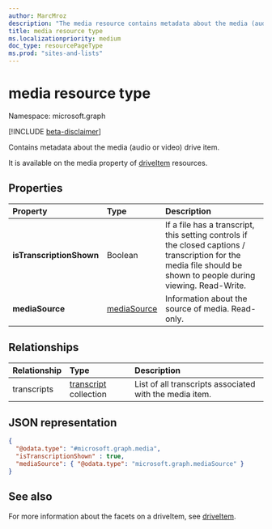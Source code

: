 ```yaml
---
author: MarcMroz
description: "The media resource contains metadata about the media (audio or video) drive item."
title: media resource type
ms.localizationpriority: medium
doc_type: resourcePageType
ms.prod: "sites-and-lists"
---
```

# media resource type

Namespace: microsoft.graph

[!INCLUDE [beta-disclaimer](../../includes/beta-disclaimer.md)]

Contains metadata about the media (audio or video) drive item.

It is available on the media property of [driveItem][item-resource] resources.


## Properties

| Property                 | Type                  | Description                                                                                                   |
| :----------------------- | :-------------------- | :------------------------------------------------------------------------------------------------------------ 
| **isTranscriptionShown** | Boolean               | If a file has a transcript, this setting controls if the closed captions / transcription for the media file should be shown to people during viewing. Read-Write.                                                    |
| **mediaSource**          | [mediaSource](mediaSource.md)         | Information about the source of media. Read-only.                                                             | 

## Relationships
|Relationship|Type|Description|
|:---|:---|:---|
|transcripts|[transcript](../resources/transcript.md) collection|List of all transcripts associated with the media item.|

## JSON representation

<!-- {
  "blockType": "resource",
  "@odata.type": "microsoft.graph.media"
}-->

```json
{
  "@odata.type": "#microsoft.graph.media",
  "isTranscriptionShown" : true,
  "mediaSource": { "@odata.type": "microsoft.graph.mediaSource" }
}
```

## See also 

For more information about the facets on a driveItem, see [driveItem](driveitem.md).

[item-resource]: ../resources/driveitem.md
[mediaSource]: mediaSource.md

<!-- {
  "type": "#page.annotation",
  "description": "The media resource type provides information about the media item.",
  "keywords": "mediaItem,client,media info,onedrive",
  "section": "documentation",
  "tocPath": "Facets/Media"
} -->
